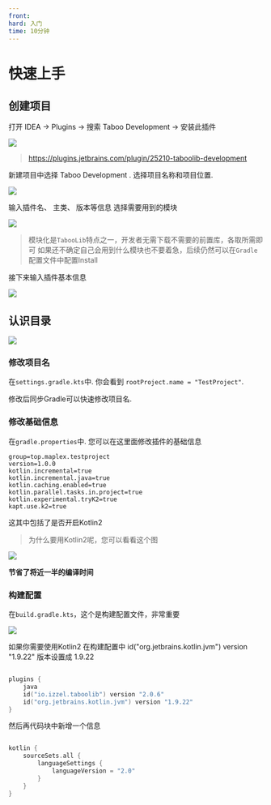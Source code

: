 ```yaml
---
front:
hard: 入门
time: 10分钟
---
```



# 快速上手

## 创建项目

打开 IDEA -> Plugins -> 搜索 Taboo Development -> 安装此插件

![](../images/0_0.png)

> https://plugins.jetbrains.com/plugin/25210-taboolib-development

新建项目中选择 Taboo Development .
选择项目名称和项目位置.

![](../images/0_1.png)

输入插件名、 主类、 版本等信息
选择需要用到的模块

![](../images/0_2.png)

> 模块化是`TabooLib`特点之一，开发者无需下载不需要的前置库，各取所需即可
> 如果还不确定自己会用到什么模块也不要着急，后续仍然可以在`Gradle`配置文件中配置Install

接下来输入插件基本信息

![](../images/0_3.png)


## 认识目录

![](../images/0_4.png)

### 修改项目名

在`settings.gradle.kts`中.
你会看到 `rootProject.name = "TestProject"`.

修改后同步Gradle可以快速修改项目名.

### 修改基础信息

在`gradle.properties`中.
您可以在这里面修改插件的基础信息

```java-properties
group=top.maplex.testproject
version=1.0.0
kotlin.incremental=true
kotlin.incremental.java=true
kotlin.caching.enabled=true
kotlin.parallel.tasks.in.project=true
kotlin.experimental.tryK2=true
kapt.use.k2=true
```

这其中包括了是否开启Kotlin2

> 为什么要用Kotlin2呢，您可以看看这个图

![](../images/0_5.png)

**节省了将近一半的编译时间**

### 构建配置

在`build.gradle.kts`，这个是构建配置文件，非常重要

![](../images/0_6.png)

如果你需要使用Kotlin2
在构建配置中 id("org.jetbrains.kotlin.jvm") version "1.9.22" 版本设置成 1.9.22

```kotlin

plugins {
    java
    id("io.izzel.taboolib") version "2.0.6"
    id("org.jetbrains.kotlin.jvm") version "1.9.22"
}

```

然后再代码块中新增一个信息

```kotlin

kotlin {
    sourceSets.all {
        languageSettings {
            languageVersion = "2.0"
        }
    }
}

```